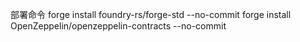 部署命令
forge install foundry-rs/forge-std --no-commit
forge install OpenZeppelin/openzeppelin-contracts --no-commit